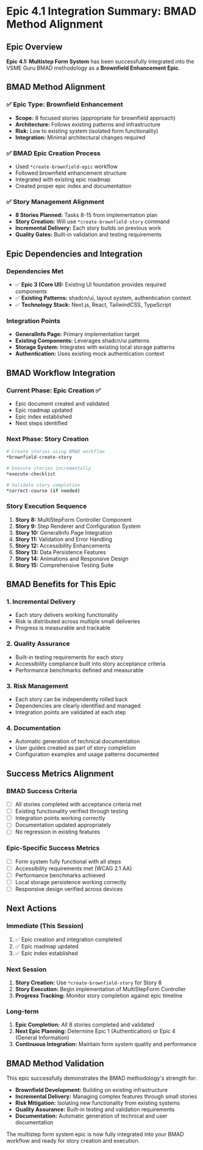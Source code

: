 # Epic 4.1 Integration Summary: BMAD Method Alignment

## Epic Overview

**Epic 4.1: Multistep Form System** has been successfully integrated into the VSME Guru BMAD methodology as a **Brownfield Enhancement Epic**.

## BMAD Method Alignment

### ✅ **Epic Type: Brownfield Enhancement**
- **Scope:** 8 focused stories (appropriate for brownfield approach)
- **Architecture:** Follows existing patterns and infrastructure
- **Risk:** Low to existing system (isolated form functionality)
- **Integration:** Minimal architectural changes required

### ✅ **BMAD Epic Creation Process**
- Used `*create-brownfield-epic` workflow
- Followed brownfield enhancement structure
- Integrated with existing epic roadmap
- Created proper epic index and documentation

### ✅ **Story Management Alignment**
- **8 Stories Planned:** Tasks 8-15 from implementation plan
- **Story Creation:** Will use `*create-brownfield-story` command
- **Incremental Delivery:** Each story builds on previous work
- **Quality Gates:** Built-in validation and testing requirements

## Epic Dependencies and Integration

### **Dependencies Met**
- ✅ **Epic 3 (Core UI):** Existing UI foundation provides required components
- ✅ **Existing Patterns:** shadcn/ui, layout system, authentication context
- ✅ **Technology Stack:** Next.js, React, TailwindCSS, TypeScript

### **Integration Points**
- **GeneralInfo Page:** Primary implementation target
- **Existing Components:** Leverages shadcn/ui patterns
- **Storage System:** Integrates with existing local storage patterns
- **Authentication:** Uses existing mock authentication context

## BMAD Workflow Integration

### **Current Phase: Epic Creation ✅**
- Epic document created and validated
- Epic roadmap updated
- Epic index established
- Next steps identified

### **Next Phase: Story Creation**
```bash
# Create stories using BMAD workflow
*brownfield-create-story

# Execute stories incrementally
*execute-checklist

# Validate story completion
*correct-course (if needed)
```

### **Story Execution Sequence**
1. **Story 8:** MultiStepForm Controller Component
2. **Story 9:** Step Renderer and Configuration System
3. **Story 10:** GeneralInfo Page Integration
4. **Story 11:** Validation and Error Handling
5. **Story 12:** Accessibility Enhancements
6. **Story 13:** Data Persistence Features
7. **Story 14:** Animations and Responsive Design
8. **Story 15:** Comprehensive Testing Suite

## BMAD Benefits for This Epic

### **1. Incremental Delivery**
- Each story delivers working functionality
- Risk is distributed across multiple small deliveries
- Progress is measurable and trackable

### **2. Quality Assurance**
- Built-in testing requirements for each story
- Accessibility compliance built into story acceptance criteria
- Performance benchmarks defined and measurable

### **3. Risk Management**
- Each story can be independently rolled back
- Dependencies are clearly identified and managed
- Integration points are validated at each step

### **4. Documentation**
- Automatic generation of technical documentation
- User guides created as part of story completion
- Configuration examples and usage patterns documented

## Success Metrics Alignment

### **BMAD Success Criteria**
- [ ] All stories completed with acceptance criteria met
- [ ] Existing functionality verified through testing
- [ ] Integration points working correctly
- [ ] Documentation updated appropriately
- [ ] No regression in existing features

### **Epic-Specific Success Metrics**
- [ ] Form system fully functional with all steps
- [ ] Accessibility requirements met (WCAG 2.1 AA)
- [ ] Performance benchmarks achieved
- [ ] Local storage persistence working correctly
- [ ] Responsive design verified across devices

## Next Actions

### **Immediate (This Session)**
1. ✅ Epic creation and integration completed
2. ✅ Epic roadmap updated
3. ✅ Epic index established

### **Next Session**
1. **Story Creation:** Use `*create-brownfield-story` for Story 8
2. **Story Execution:** Begin implementation of MultiStepForm Controller
3. **Progress Tracking:** Monitor story completion against epic timeline

### **Long-term**
1. **Epic Completion:** All 8 stories completed and validated
2. **Next Epic Planning:** Determine Epic 1 (Authentication) or Epic 4 (General Information)
3. **Continuous Integration:** Maintain form system quality and performance

## BMAD Method Validation

This epic successfully demonstrates the BMAD methodology's strength for:

- **Brownfield Development:** Building on existing infrastructure
- **Incremental Delivery:** Managing complex features through small stories
- **Risk Mitigation:** Isolating new functionality from existing systems
- **Quality Assurance:** Built-in testing and validation requirements
- **Documentation:** Automatic generation of technical and user documentation

The multistep form system epic is now fully integrated into your BMAD workflow and ready for story creation and execution. 